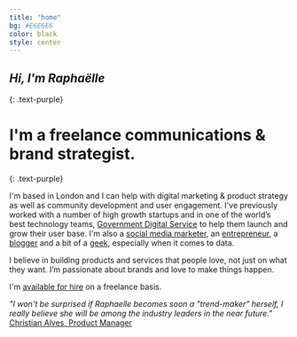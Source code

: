 ```yaml
---
title: "home"
bg: #E6E6E6
color: black
style: center
---
```


## *Hi, I'm Raphaëlle*
{: .text-purple}

<div class="circular"></div>

# I'm a freelance communications & brand strategist.
{: .text-purple}

I'm based in London and I can help with digital marketing & product strategy as well as community development and user engagement. I've previously worked with a number of high growth startups and in one of the world’s best technology teams, [Government Digital Service](https://gds.blog.gov.uk/about/) to help them launch and grow their user base. I'm also a [social media marketer](https://www.instagram.com/raphaelleheaf/), an [entrepreneur](https://uk.linkedin.com/in/raphaelleheaf), a [blogger](http://nevercinderella.com/) and a bit of a [geek](https://github.com/raphaelleheaf), especially when it comes to data. 

I believe in building products and services that people love, not just on what they want. I’m passionate about brands and love to make things happen.

I'm [available for hire](mailto:raphaelle@raphaelleheaf.com) on a freelance basis.

*"I won't be surprised if Raphaelle becomes soon a "trend-maker" herself, I really believe she will be among the industry leaders in the near future."* [Christian Alves, Product Manager](https://uk.linkedin.com/in/raphaelleheaf)

